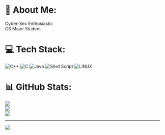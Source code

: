 # 💫 About Me:
Cyber-Sec Enthusiastic<br>CS Major Student


# 💻 Tech Stack:
![C++](https://img.shields.io/badge/c++-%2300599C.svg?style=for-the-badge&logo=c%2B%2B&logoColor=white) ![C](https://img.shields.io/badge/c-%2300599C.svg?style=for-the-badge&logo=c&logoColor=white) ![Java](https://img.shields.io/badge/java-%23ED8B00.svg?style=for-the-badge&logo=java&logoColor=white) ![Shell Script](https://img.shields.io/badge/shell_script-%23121011.svg?style=for-the-badge&logo=gnu-bash&logoColor=white) ![LINUX](https://img.shields.io/badge/Linux-FCC624?style=for-the-badge&logo=linux&logoColor=black)
# 📊 GitHub Stats:
![](https://github-readme-stats.vercel.app/api?username=Priyanshu4277&theme=dark&hide_border=false&include_all_commits=false&count_private=false)<br/>
![](https://github-readme-streak-stats.herokuapp.com/?user=Priyanshu4277&theme=dark&hide_border=false)<br/>
![](https://github-readme-stats.vercel.app/api/top-langs/?username=Priyanshu4277&theme=dark&hide_border=false&include_all_commits=false&count_private=false&layout=compact)

---
[![](https://visitcount.itsvg.in/api?id=Priyanshu4277&icon=0&color=0)](https://visitcount.itsvg.in)

<!-- Proudly created with GPRM ( https://gprm.itsvg.in ) -->
